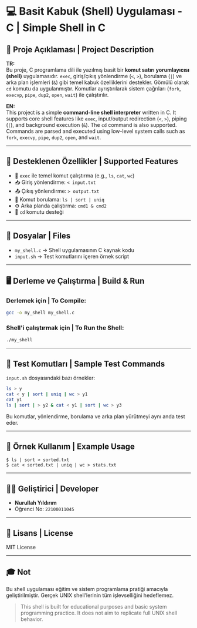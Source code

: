 # 💻 Basit Kabuk (Shell) Uygulaması - C | Simple Shell in C

## 📌 Proje Açıklaması | Project Description

**TR:**  
Bu proje, C programlama dili ile yazılmış basit bir **komut satırı yorumlayıcısı (shell)** uygulamasıdır. `exec`, giriş/çıkış yönlendirme (`<`, `>`), borulama (`|`) ve arka plan işlemleri (`&`) gibi temel kabuk özelliklerini destekler. Gömülü olarak `cd` komutu da uygulanmıştır. Komutlar ayrıştırılarak sistem çağrıları (`fork`, `execvp`, `pipe`, `dup2`, `open`, `wait`) ile çalıştırılır.

**EN:**  
This project is a simple **command-line shell interpreter** written in C. It supports core shell features like `exec`, input/output redirection (`<`, `>`), piping (`|`), and background execution (`&`). The `cd` command is also supported. Commands are parsed and executed using low-level system calls such as `fork`, `execvp`, `pipe`, `dup2`, `open`, and `wait`.

---

## 🔧 Desteklenen Özellikler | Supported Features

- 🧠 `exec` ile temel komut çalıştırma (e.g., `ls`, `cat`, `wc`)
- 📥 Giriş yönlendirme: `< input.txt`
- 📤 Çıkış yönlendirme: `> output.txt`
- 🧵 Komut borulama: `ls | sort | uniq`
- ⚙️ Arka planda çalıştırma: `cmd1 & cmd2`
- 📁 `cd` komutu desteği

---

## 📂 Dosyalar | Files

- `my_shell.c` → Shell uygulamasının C kaynak kodu  
- `input.sh` → Test komutlarını içeren örnek script

---

## 🖥️ Derleme ve Çalıştırma | Build & Run

### Derlemek için | To Compile:

```bash
gcc -o my_shell my_shell.c
```

### Shell'i çalıştırmak için | To Run the Shell:

```bash
./my_shell
```

---

## 🧪 Test Komutları | Sample Test Commands

`input.sh` dosyasındaki bazı örnekler:

```bash
ls > y
cat < y | sort | uniq | wc > y1
cat y1
ls | sort | > y2 & cat < y1 | sort | wc > y3
```

Bu komutlar, yönlendirme, borulama ve arka plan yürütmeyi aynı anda test eder.

---

## 📌 Örnek Kullanım | Example Usage

```
$ ls | sort > sorted.txt
$ cat < sorted.txt | uniq | wc > stats.txt
```

---

## 👨‍💻 Geliştirici | Developer

- **Nurullah Yıldırım**  
- Öğrenci No: `22100011045`

---

## 📄 Lisans | License

MIT License

---

## 🎓 Not

Bu shell uygulaması eğitim ve sistem programlama pratiği amacıyla geliştirilmiştir. Gerçek UNIX shell’lerinin tüm işlevselliğini hedeflemez.

> This shell is built for educational purposes and basic system programming practice. It does not aim to replicate full UNIX shell behavior.